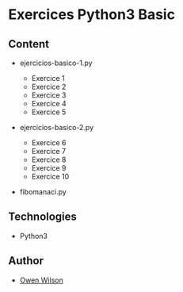 # Exercices Python3 Basic

## Content

* ejercicios-basico-1.py
  * Exercice 1
  * Exercice 2
  * Exercice 3
  * Exercice 4
  * Exercice 5

* ejercicios-basico-2.py
  * Exercice 6
  * Exercice 7
  * Exercice 8
  * Exercice 9
  * Exercice 10

* fibomanaci.py

## Technologies

- Python3

## Author

- [Owen Wilson](https://github.com/owenwilson)

